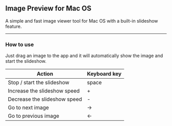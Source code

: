 Image Preview for Mac OS
-------------

A simple and fast image viewer tool for Mac OS with a built-in slideshow feature.

----------


### How to use
Just drag an image to the app and it will automatically show the image and start the slideshow.

Action     | Keyboard key
-------- | ---
Stop / start the slideshow | space
Increase the slideshow speed    | +
Decrease the slideshow speed    | -
Go to next image    | ->
Go to previous image    | <-
